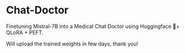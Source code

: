 # Chat-Doctor
Finetuning Mistral-7B into a Medical Chat Doctor using Huggingface 🤗+ QLoRA + PEFT.

Will upload the trained weights in few days, thank you!
